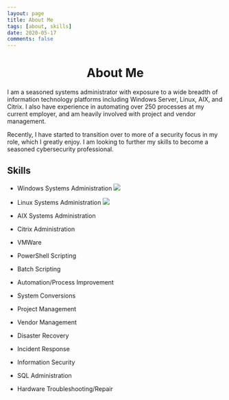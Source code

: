 ```yaml
---
layout: page
title: About Me
tags: [about, skills]
date: 2020-05-17
comments: false
---
```


# <center> About Me</center>

I am a seasoned systems administrator with exposure to a wide breadth of information technology platforms including Windows Server, Linux, AIX, and Citrix. I also have experience in automating over 250 processes at my current employer, and am heavily involved with project and vendor management.

Recently, I have started to transition over to more of a security focus in my role, which I greatly enjoy. I am looking to further my skills to become a seasoned cybersecurity professional.

## Skills

* Windows Systems Administration
<img src="https://progress-bar.dev/80/?width=350"></img>

* Linux Systems Administration
<img src="https://progress-bar.dev/90/?width=350"></img>
* AIX Systems Administration
* Citrix Administration
* VMWare
* PowerShell Scripting
* Batch Scripting
* Automation/Process Improvement
* System Conversions
* Project Management
* Vendor Management
* Disaster Recovery
* Incident Response
* Information Security
* SQL Administration
* Hardware Troubleshooting/Repair


